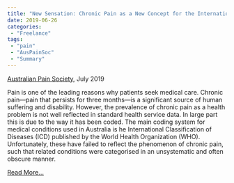 ```yaml
---
title: "New Sensation: Chronic Pain as a New Concept for the International Classification of Diseases"
date: 2019-06-26
categories:
 - "Freelance"
tags:
 - "pain"
 - "AusPainSoc" 
 - "Summary"
---
```


<!--more-->

[Australian Pain Society](https://www.apsoc.org.au/), July 2019

Pain is one of the leading reasons why patients seek medical care. Chronic pain—pain that persists for three months—is a significant source of human suffering and disability. However, the prevalence of chronic pain as a health problem is not well reflected in standard health service data. In large part this is due to the way it has been coded. The main coding system for medical conditions used in Australia is he International Classification of Diseases (ICD) published by the World Health Organization (WHO).  Unfortunately, these have failed to reflect the phenomenon of chronic pain, such that related conditions were categorised in an unsystematic and often obscure manner. 

[Read More...](/files/content/posts/new-sensation-icd11/newsensation.pdf)